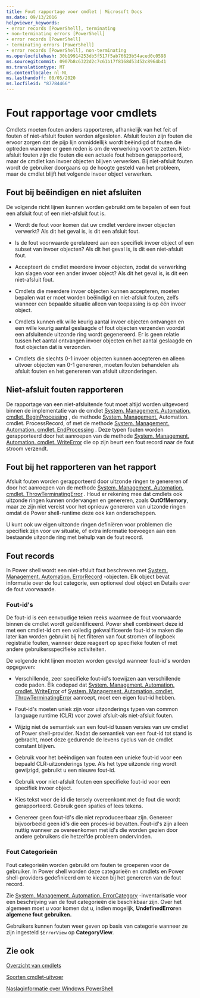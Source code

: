 ```yaml
---
title: Fout rapportage voor cmdlet | Microsoft Docs
ms.date: 09/13/2016
helpviewer_keywords:
- error records [PowerShell], terminating
- non-terminating errors [PowerShell]
- error records [PowerShell]
- terminating errors [PowerShell]
- error records [PowerShell], non-terminating
ms.openlocfilehash: 30b19914253db5f517f5ab76623b54aced0c0598
ms.sourcegitcommit: 0907b8c6322d2c7c61b17f8168d53452c8964b41
ms.translationtype: MT
ms.contentlocale: nl-NL
ms.lasthandoff: 08/05/2020
ms.locfileid: "87784466"
---
```

# <a name="cmdlet-error-reporting"></a>Fout rapportage voor cmdlets

Cmdlets moeten fouten anders rapporteren, afhankelijk van het feit of fouten of niet-afsluit fouten worden afgesloten. Afsluit fouten zijn fouten die ervoor zorgen dat de pijp lijn onmiddellijk wordt beëindigd of fouten die optreden wanneer er geen reden is om de verwerking voort te zetten. Niet-afsluit fouten zijn die fouten die een actuele fout hebben gerapporteerd, maar de cmdlet kan invoer objecten blijven verwerken. Bij niet-afsluit fouten wordt de gebruiker doorgaans op de hoogte gesteld van het probleem, maar de cmdlet blijft het volgende invoer object verwerken.

## <a name="terminating-and-nonterminating-errors"></a>Fout bij beëindigen en niet afsluiten

De volgende richt lijnen kunnen worden gebruikt om te bepalen of een fout een afsluit fout of een niet-afsluit fout is.

- Wordt de fout voor komen dat uw cmdlet verdere invoer objecten verwerkt? Als dit het geval is, is dit een afsluit fout.

- Is de fout voorwaarde gerelateerd aan een specifiek invoer object of een subset van invoer objecten? Als dit het geval is, is dit een niet-afsluit fout.

- Accepteert de cmdlet meerdere invoer objecten, zodat de verwerking kan slagen voor een ander invoer object? Als dit het geval is, is dit een niet-afsluit fout.

- Cmdlets die meerdere invoer objecten kunnen accepteren, moeten bepalen wat er moet worden beëindigd en niet-afsluit fouten, zelfs wanneer een bepaalde situatie alleen van toepassing is op één invoer object.

- Cmdlets kunnen elk wille keurig aantal invoer objecten ontvangen en een wille keurig aantal geslaagde of fout objecten verzenden voordat een afsluitende uitzonde ring wordt gegenereerd. Er is geen relatie tussen het aantal ontvangen invoer objecten en het aantal geslaagde en fout objecten dat is verzonden.

- Cmdlets die slechts 0-1 invoer objecten kunnen accepteren en alleen uitvoer objecten van 0-1 genereren, moeten fouten behandelen als afsluit fouten en het genereren van afsluit uitzonderingen.

## <a name="reporting-nonterminating-errors"></a>Niet-afsluit fouten rapporteren

De rapportage van een niet-afsluitende fout moet altijd worden uitgevoerd binnen de implementatie van de cmdlet [System. Management. Automation. cmdlet. BeginProcessing](/dotnet/api/System.Management.Automation.Cmdlet.BeginProcessing) , de methode [System. Management.](/dotnet/api/System.Management.Automation.Cmdlet.ProcessRecord) Automation. cmdlet. ProcessRecord, of met de methode [System. Management. Automation. cmdlet. EndProcessing](/dotnet/api/System.Management.Automation.Cmdlet.EndProcessing) . Deze typen fouten worden gerapporteerd door het aanroepen van de methode [System. Management. Automation. cmdlet. WriteError](/dotnet/api/System.Management.Automation.Cmdlet.WriteError) die op zijn beurt een fout record naar de fout stroom verzendt.

## <a name="reporting-terminating-errors"></a>Fout bij het rapporteren van het rapport

Afsluit fouten worden gerapporteerd door uitzonde ringen te genereren of door het aanroepen van de methode [System. Management. Automation. cmdlet. ThrowTerminatingError](/dotnet/api/System.Management.Automation.Cmdlet.ThrowTerminatingError) . Houd er rekening mee dat cmdlets ook uitzonde ringen kunnen ondervangen en genereren, zoals **OutOfMemory**, maar ze zijn niet vereist voor het opnieuw genereren van uitzonde ringen omdat de Power shell-runtime deze ook kan onderscheppen.

U kunt ook uw eigen uitzonde ringen definiëren voor problemen die specifiek zijn voor uw situatie, of extra informatie toevoegen aan een bestaande uitzonde ring met behulp van de fout record.

## <a name="error-records"></a>Fout records

In Power shell wordt een niet-afsluit fout beschreven met [System. Management. Automation. ErrorRecord](/dotnet/api/System.Management.Automation.ErrorRecord) -objecten. Elk object bevat informatie over de fout categorie, een optioneel doel object en Details over de fout voorwaarde.

### <a name="error-identifiers"></a>Fout-id's

De fout-id is een eenvoudige teken reeks waarmee de fout voorwaarde binnen de cmdlet wordt geïdentificeerd.
Power shell combineert deze id met een cmdlet-id om een volledig gekwalificeerde fout-id te maken die later kan worden gebruikt bij het filteren van fout stromen of logboek registratie fouten, wanneer deze reageert op specifieke fouten of met andere gebruikersspecifieke activiteiten.

De volgende richt lijnen moeten worden gevolgd wanneer fout-id's worden opgegeven:

- Verschillende, zeer specifieke fout-id's toewijzen aan verschillende code paden. Elk codepad dat [System. Management. Automation. cmdlet. WriteError](/dotnet/api/System.Management.Automation.Cmdlet.WriteError) of [System. Management. Automation. cmdlet. ThrowTerminatingError](/dotnet/api/System.Management.Automation.Cmdlet.ThrowTerminatingError) aanroept, moet een eigen fout-id hebben.

- Fout-id's moeten uniek zijn voor uitzonderings typen van common language runtime (CLR) voor zowel afsluit-als niet-afsluit fouten.

- Wijzig niet de semantiek van een fout-id tussen versies van uw cmdlet of Power shell-provider. Nadat de semantiek van een fout-id tot stand is gebracht, moet deze gedurende de levens cyclus van de cmdlet constant blijven.

- Gebruik voor het beëindigen van fouten een unieke fout-id voor een bepaald CLR-uitzonderings type. Als het type uitzonde ring wordt gewijzigd, gebruikt u een nieuwe fout-id.

- Gebruik voor niet-afsluit fouten een specifieke fout-id voor een specifiek invoer object.

- Kies tekst voor de id die tersely overeenkomt met de fout die wordt gerapporteerd. Gebruik geen spaties of lees tekens.

- Genereer geen fout-id's die niet reproduceerbaar zijn. Genereer bijvoorbeeld geen id's die een proces-id bevatten. Fout-id's zijn alleen nuttig wanneer ze overeenkomen met id's die worden gezien door andere gebruikers die hetzelfde probleem ondervinden.

### <a name="error-categories"></a>Fout Categorieën

Fout categorieën worden gebruikt om fouten te groeperen voor de gebruiker. In Power shell worden deze categorieën en cmdlets en Power shell-providers gedefinieerd om te kiezen bij het genereren van de fout record.

Zie [System. Management. Automation. ErrorCategory](/dotnet/api/System.Management.Automation.ErrorCategory) -inventarisatie voor een beschrijving van de fout categorieën die beschikbaar zijn. Over het algemeen moet u voor komen dat u, indien mogelijk, **UndefinedError**en **algemene fout** **gebruiken.**

Gebruikers kunnen fouten weer geven op basis van categorie wanneer ze zijn ingesteld `$ErrorView` op **CategoryView**.

## <a name="see-also"></a>Zie ook

[Overzicht van cmdlets](./cmdlet-overview.md)

[Soorten cmdlet-uitvoer](./types-of-cmdlet-output.md)

[Naslaginformatie over Windows PowerShell](../windows-powershell-reference.md)
